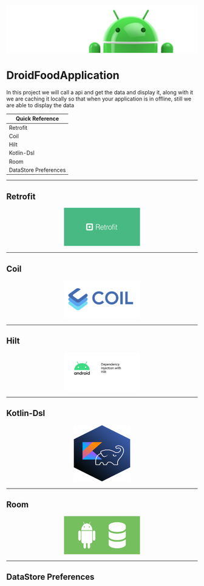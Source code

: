 ![Banner](images/Logo-new.png)

# DroidFoodApplication
In this project we will call a api and get the data and display it, along with it we are caching it locally so that when your application is in offline, still we are able to display the data

| Quick Reference |
| --- |
| Retrofit |
| Coil |
| Hilt |
| Kotlin-Dsl |
| Room |
| DataStore Preferences |


---
<h2>Retrofit</h2>

<p align="center">
  <img width="200" height="100" src="https://github.com/devrath/DroidFoodApplication/blob/main/images/retrofit.png">
</p>





---
<h2>Coil</h2>

<p align="center">
  <img width="200" height="100" src="https://github.com/devrath/DroidFoodApplication/blob/main/images/coil.png">
</p>






---
<h2>Hilt</h2>

<p align="center">
  <img width="200" height="100" src="https://github.com/devrath/DroidFoodApplication/blob/main/images/hilt.jpeg">
</p>





---
<h2>Kotlin-Dsl</h2>

<p align="center">
  <img width="150" height="150" src="https://github.com/devrath/DroidFoodApplication/blob/main/images/dsl.png">
</p>




---
<h2>Room</h2>

<p align="center">
  <img width="200" height="100" src="https://github.com/devrath/DroidFoodApplication/blob/main/images/room.png">
</p>





---
<h2>DataStore Preferences</h2>

<p align="center">
  <img width="200" height="0" src="https://github.com/devrath/DroidFoodApplication/blob/main/images/datastore.png">
</p>
